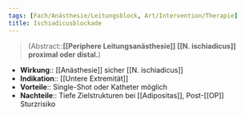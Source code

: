 ```yaml
---
tags: [Fach/Anästhesie/Leitungsblock, Art/Intervention/Therapie]
title: Ischiadicusblockade
---
```

> (Abstract::**[[Periphere Leitungsanästhesie]] [[N. ischiadicus]] proximal oder distal.**)
- **Wirkung**:: [[Anästhesie]] sicher [[N. ischiadicus]]
- **Indikation**:: [[Untere Extremität]]
- **Vorteile**:: Single-Shot oder Katheter möglich
- **Nachteile**:: Tiefe Zielstrukturen bei [[Adipositas]], Post-[[OP]] Sturzrisiko